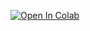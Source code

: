 [![Open In Colab](https://colab.research.google.com/assets/colab-badge.svg)](https://colab.research.google.com/github/maddaelle/esercitazioni/blob/main/01_intro.ipynb)
